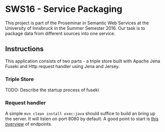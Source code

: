 SWS16 - Service Packaging
=========================

This project is part of the Proseminar in Semantic Web Services at the 
University of Innsbruck in the Summer Semester 2016. Our task is to 
package data from different sources into one service.

Instructions
------------

This application consists of two parts - a triple store built with 
Apache Jena Fuseki and Http request handler using Jena and 
Jersey.

### Triple Store

TODO: Describe the startup process of fuseki

### Request handler

A simple `mvn clean install exec:java` should suffice to build an bring 
up the server. It will listen on port 8080 by default. A good point to 
start is [this overview][wadl] of endpoints.

[wadl]:http://localhost:8080/application.wadl